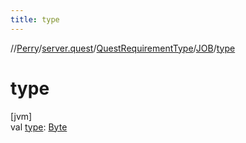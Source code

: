 ```yaml
---
title: type
---
```

//[Perry](../../../../index.html)/[server.quest](../../index.html)/[QuestRequirementType](../index.html)/[JOB](index.html)/[type](type.html)



# type



[jvm]\
val [type](type.html): [Byte](https://kotlinlang.org/api/latest/jvm/stdlib/kotlin/-byte/index.html)




